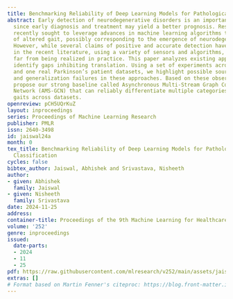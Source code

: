 ```yaml
---
title: Benchmarking Reliability of Deep Learning Models for Pathological Gait Classification
abstract: Early detection of neurodegenerative disorders is an important open problem,
  since early diagnosis and treatment may yield a better prognosis. Researchers have
  recently sought to leverage advances in machine learning algorithms to detect symptoms
  of altered gait, possibly corresponding to the emergence of neurodegenerative etiologies.
  However, while several claims of positive and accurate detection have been made
  in the recent literature, using a variety of sensors and algorithms, solutions are
  far from being realized in practice. This paper analyzes existing approaches to
  identify gaps inhibiting translation. Using a set of experiments across three Kinect-simulated
  and one real Parkinson’s patient datasets, we highlight possible sources of errors
  and generalization failures in these approaches. Based on these observations, we
  propose our strong baseline called Asynchronous Multi-Stream Graph Convolutional
  Network (AMS-GCN) that can reliably differentiate multiple categories of pathological
  gaits across datasets.
openreview: pCH5UQrKuZ
layout: inproceedings
series: Proceedings of Machine Learning Research
publisher: PMLR
issn: 2640-3498
id: jaiswal24a
month: 0
tex_title: Benchmarking Reliability of Deep Learning Models for Pathological Gait
  Classification
cycles: false
bibtex_author: Jaiswal, Abhishek and Srivastava, Nisheeth
author:
- given: Abhishek
  family: Jaiswal
- given: Nisheeth
  family: Srivastava
date: 2024-11-25
address:
container-title: Proceedings of the 9th Machine Learning for Healthcare Conference
volume: '252'
genre: inproceedings
issued:
  date-parts:
  - 2024
  - 11
  - 25
pdf: https://raw.githubusercontent.com/mlresearch/v252/main/assets/jaiswal24a/jaiswal24a.pdf
extras: []
# Format based on Martin Fenner's citeproc: https://blog.front-matter.io/posts/citeproc-yaml-for-bibliographies/
---
```

